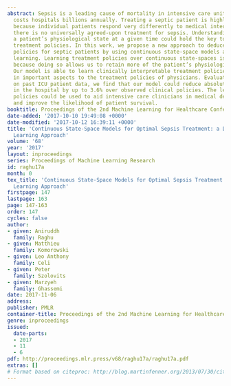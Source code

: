 ```yaml
---
abstract: Sepsis is a leading cause of mortality in intensive care units (ICUs) and
  costs hospitals billions annually. Treating a septic patient is highly challenging,
  because individual patients respond very differently to medical interventions and
  there is no universally agreed-upon treatment for sepsis. Understanding more about
  a patient’s physiological state at a given time could hold the key to effective
  treatment policies. In this work, we propose a new approach to deduce optimal treatment
  policies for septic patients by using continuous state-space models and deep reinforcement
  learning. Learning treatment policies over continuous state-spaces is important,
  because doing so allows us to retain more of the patient’s physiological information.
  Our model is able to learn clinically interpretable treatment policies, similar
  in important aspects to the treatment policies of physicians. Evaluating our algorithm
  on past ICU patient data, we find that our model could reduce absolute patient mortality
  in the hospital by up to 3.6% over observed clinical policies. The learned treatment
  policies could be used to aid intensive care clinicians in medical decision making
  and improve the likelihood of patient survival.
booktitle: Proceedings of the 2nd Machine Learning for Healthcare Conference
date-added: '2017-10-10 19:49:08 +0000'
date-modified: '2017-10-12 16:39:11 +0000'
title: 'Continuous State-Space Models for Optimal Sepsis Treatment: a Deep Reinforcement
  Learning Approach'
volume: '68'
year: '2017'
layout: inproceedings
series: Proceedings of Machine Learning Research
id: raghu17a
month: 0
tex_title: 'Continuous State-Space Models for Optimal Sepsis Treatment: a Deep Reinforcement
  Learning Approach'
firstpage: 147
lastpage: 163
page: 147-163
order: 147
cycles: false
author:
- given: Aniruddh
  family: Raghu
- given: Matthieu
  family: Komorowski
- given: Leo Anthony
  family: Celi
- given: Peter
  family: Szolovits
- given: Marzyeh
  family: Ghassemi
date: 2017-11-06
address: 
publisher: PMLR
container-title: Proceedings of the 2nd Machine Learning for Healthcare Conference
genre: inproceedings
issued:
  date-parts:
  - 2017
  - 11
  - 6
pdf: http://proceedings.mlr.press/v68/raghu17a/raghu17a.pdf
extras: []
# Format based on citeproc: http://blog.martinfenner.org/2013/07/30/citeproc-yaml-for-bibliographies/
---
```

